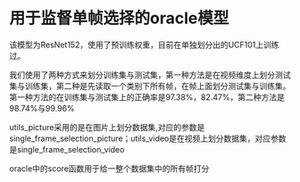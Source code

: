# 用于监督单帧选择的oracle模型
该模型为ResNet152，使用了预训练权重，目前在单独划分出的UCF101上训练过。

我们使用了两种方式来划分训练集与测试集，第一种方法是在视频维度上划分测试集与训练集，第二种是先读取一个类别下所有帧，在帧上面划分测试集与训练集。第一种方法的在训练集与测试集上的正确率是97.38%，82.47%，第二种方法是98.74%与99.96%

utils_picture采用的是在图片上划分数据集,对应的参数是single_frame_selection_picture；utils_video是在视频上划分数据集，对应参数是single_frame_selection_video

oracle中的score函数用于给一整个数据集中的所有帧打分
